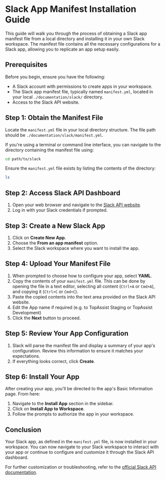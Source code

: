 # Slack App Manifest Installation Guide

This guide will walk you through the process of obtaining a Slack app manifest file from a local directory and installing it in your own Slack workspace. The manifest file contains all the necessary configurations for a Slack app, allowing you to replicate an app setup easily.

## Prerequisites

Before you begin, ensure you have the following:
- A Slack account with permissions to create apps in your workspace.
- The Slack app manifest file, typically named `manifest.yml`, located in your local `./documentation/slack/` directory.
- Access to the Slack API website.

## Step 1: Obtain the Manifest File

Locate the `manifest.yml` file in your local directory structure. The file path should be `./documentation/slack/manifest.yml`. 

If you're using a terminal or command line interface, you can navigate to the directory containing the manifest file using:

```bash
cd path/to/slack
```

Ensure the `manifest.yml` file exists by listing the contents of the directory:

```bash
ls
```

## Step 2: Access Slack API Dashboard

1. Open your web browser and navigate to the [Slack API website](https://api.slack.com/apps).
2. Log in with your Slack credentials if prompted.

## Step 3: Create a New Slack App

1. Click on **Create New App**.
2. Choose the **From an app manifest** option.
3. Select the Slack workspace where you want to install the app.

## Step 4: Upload Your Manifest File

1. When prompted to choose how to configure your app, select **YAML**.
2. Copy the contents of your `manifest.yml` file. This can be done by opening the file in a text editor, selecting all content (`Ctrl+A` or `Cmd+A`), and copying it (`Ctrl+C` or `Cmd+C`).
3. Paste the copied contents into the text area provided on the Slack API website.
4. Edit the App name if required (e.g. to TopAssist Staging or TopAssist Development)
4. Click the **Next** button to proceed.

## Step 5: Review Your App Configuration

1. Slack will parse the manifest file and display a summary of your app's configuration. Review this information to ensure it matches your expectations.
2. If everything looks correct, click **Create**.

## Step 6: Install Your App

After creating your app, you'll be directed to the app's Basic Information page. From here:

1. Navigate to the **Install App** section in the sidebar.
2. Click on **Install App to Workspace**.
3. Follow the prompts to authorize the app in your workspace.

## Conclusion

Your Slack app, as defined in the `manifest.yml` file, is now installed in your workspace. You can now navigate to your Slack workspace to interact with your app or continue to configure and customize it through the Slack API dashboard.

For further customization or troubleshooting, refer to the [official Slack API documentation](https://api.slack.com/docs).
